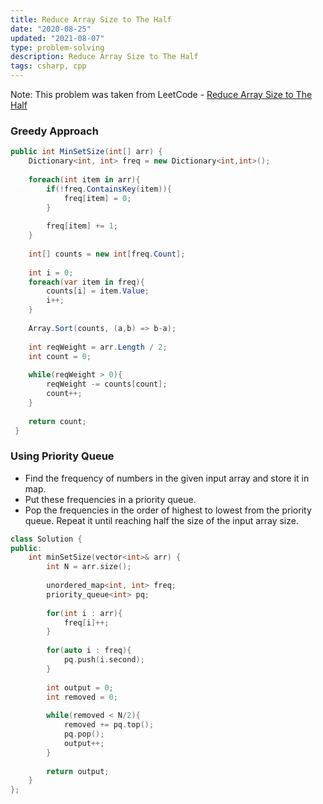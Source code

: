 ```yaml
---
title: Reduce Array Size to The Half
date: "2020-08-25"
updated: "2021-08-07"
type: problem-solving
description: Reduce Array Size to The Half
tags: csharp, cpp
---
```


Note: This problem was taken from LeetCode - [Reduce Array Size to The Half](https://leetcode.com/problems/reduce-array-size-to-the-half/)

### Greedy Approach

```csharp
public int MinSetSize(int[] arr) {
	Dictionary<int, int> freq = new Dictionary<int,int>();
	
	foreach(int item in arr){
		if(!freq.ContainsKey(item)){
			freq[item] = 0;
		}
		
		freq[item] += 1;
	}
	
	int[] counts = new int[freq.Count];
	
	int i = 0;
	foreach(var item in freq){
		counts[i] = item.Value;
		i++;
	}
	
	Array.Sort(counts, (a,b) => b-a);
	
	int reqWeight = arr.Length / 2;
	int count = 0;
	
	while(reqWeight > 0){
		reqWeight -= counts[count];
		count++;
	}
	
	return count;
 }
```

### Using Priority Queue

- Find the frequency of numbers in the given input array and store it in map.
- Put these frequencies in a priority queue.
- Pop the frequencies in the order of highest to lowest from the priority queue. Repeat it until reaching half the size of the input array size.

```cpp
class Solution {
public:
    int minSetSize(vector<int>& arr) {
        int N = arr.size();
        
        unordered_map<int, int> freq;
        priority_queue<int> pq;
        
        for(int i : arr){
            freq[i]++;
        }
        
        for(auto i : freq){
            pq.push(i.second);
        }
        
        int output = 0;
        int removed = 0;
        
        while(removed < N/2){
            removed += pq.top();
            pq.pop();
            output++;
        }
        
        return output;
    }
};
```
